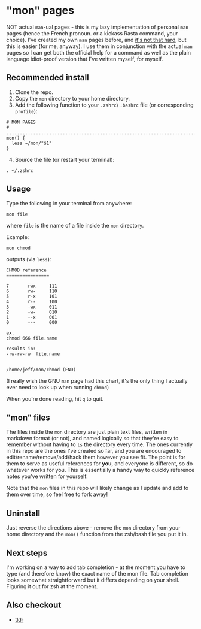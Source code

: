 # "mon" pages

NOT actual `man`-ual pages - this is my lazy implementation of personal `man` pages (hence the French pronoun. or a kickass Rasta command, your choice). I've created my own `man` pages before, and [it's not that hard](https://www.cyberciti.biz/faq/linux-unix-creating-a-manpage/), but this is easier (for me, anyway). I use them in conjunction with the actual `man` pages so I can get both the official help for a command as well as the plain language idiot-proof version that I've written myself, for myself.

## Recommended install

1. Clone the repo.
1. Copy the `mon` directory to your home directory.
1. Add the following function to your `.zshrc`\ `.bashrc` file (or corresponding `profile`):

```
# MON PAGES
# ........................................................................
mon() {
  less ~/mon/"$1"
}
```

4. Source the file (or restart your terminal):

```
. ~/.zshrc
```

## Usage

Type the following in your terminal from anywhere:

```
mon file
```

where `file` is the name of a file inside the `mon` directory.

Example:

```
mon chmod
```

outputs (via `less`):

```
CHMOD reference
================

7       rwx     111
6       rw-     110
5       r-x     101
4       r--     100
3       -wx     011
2       -w-     010
1       --x     001
0       ---     000

ex.
chmod 666 file.name

results in:
-rw-rw-rw  file.name


/home/jeff/mon/chmod (END)
```

(I really wish the GNU `man` page had this chart, it's the only thing I actually ever need to look up when running `chmod`)

When you're done reading, hit `q` to quit.

## "mon" files

The files inside the `mon` directory are just plain text files, written in markdown format (or not), and named logically so that they're easy to remember without having to `ls` the directory every time. The ones currently in this repo are the ones I've created so far, and you are encouraged to edit/rename/remove/add/hack them however you see fit. The point is for them to serve as useful references for __you__, and everyone is different, so do whatever works for you. This is essentially a handy way to quickly reference notes you've written for yourself.

Note that the `mon` files in this repo will likely change as I update and add to them over time, so feel free to fork away!

## Uninstall

Just reverse the directions above - remove the `mon` directory from your home directory and the `mon()` function from the zsh/bash file you put it in.

## Next steps

I'm working on a way to add tab completion - at the moment you have to type (and therefore know) the exact name of the mon file. Tab completion looks somewhat straightforward but it differs depending on your shell. Figuring it out for zsh at the moment.

## Also checkout

- [tldr](https://github.com/tldr-pages/tldr)

